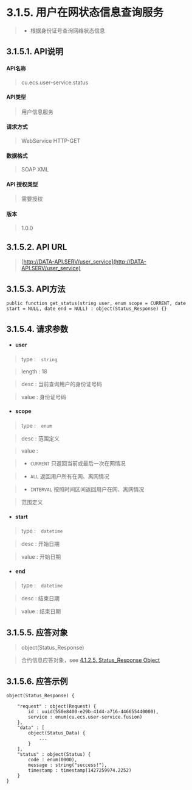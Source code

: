 # 3.1.5. 用户在网状态信息查询服务

> - 根据身份证号查询网络状态信息



## 3.1.5.1. API说明

#### API名称

> cu.ecs.user-service.status

#### API类型

> 用户信息服务

#### 请求方式

> WebService HTTP-GET

#### 数据格式

> SOAP XML

#### API 授权类型

> 需要授权

#### 版本

> 1.0.0


## 3.1.5.2. API URL

> [http://DATA-API.SERV/user_service](http://DATA-API.SERV/user_service)




## 3.1.5.3. API方法

```
public function get_status(string user, enum scope = CURRENT, date start = NULL, date end = NULL) : object(Status_Response) {}
```



## 3.1.5.4. 请求参数


* #### user

> type :　`string`

> length : 18

> desc : 当前查询用户的身份证号码

> value : 身份证号码


* #### scope

> type :　`enum`

> desc : 范围定义

> value :

> - `CURRENT` 只返回当前或最后一次在网情况

> - `ALL` 返回用户所有在网、离网情况

> - `INTERVAL` 按照时间区间返回用户在网、离网情况

> 范围定义


* #### start

> type :　`datetime`

> desc : 开始日期

> value : 开始日期


* #### end

> type :　`datetime`

> desc : 结束日期

> value : 结束日期



## 3.1.5.5. 应答对象

> object(Status_Response)

>  合约信息应答对象，see [4.1.2.5. Status_Response Object](/definition/Status_response_object.html#4125-status_response-object)




## 3.1.5.6. 应答示例

```
object(Status_Response) {

    "request" : object(Request) {
        id : uuid(550e8400-e29b-41d4-a716-446655440000),
        service : enum(cu.ecs.user-service.fusion)
    },
    "data" : [
        object(Status_Data) {
            ...
        }
    ],
    "status" : object(Status) {
        code : enum(0000),
        message : string("success!"),
        timestamp : timestamp(1427259974.2252)
    }
}
```


